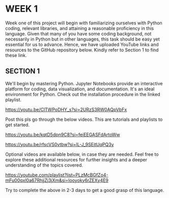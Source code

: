# WEEK 1
Week one of this project will begin with familiarizing ourselves with Python coding, relevant libraries, and attaining a reasonable proficiency in this language. Given that many of you have some coding background, not necessarily in Python but in other languages, this task should be easy yet essential for us to advance. Hence, we have uploaded YouTube links and resources to the GitHub repository below.  Kindly refer to Section 1 to find these link.


## SECTION 1

We'll begin by mastering Python. Jupyter Notebooks provide an interactive platform for coding, data visualization, and documentation. It's an ideal environment for 
Python. Check out the installation procedure in the linked playlist.

https://youtu.be/ClTWPoDHY_s?si=2URzS3RW0AQpVbFx

Post this pls go through the below videos. This are tutorials and playlists to get started.

https://youtu.be/kqtD5dpn9C8?si=feiEEGASFdArtoWw

https://youtu.be/rfscVS0vtbw?si=lL-J_9SEjtUqPQ3y

Optional videos are available below, in case they are needed. Feel free to explore these additional resources for further insights and a deeper understanding of
the topics covered.

https://youtube.com/playlist?list=PLzMcBGfZo4-mFu00qxl0a67RhjjZj3jXm&si=looyoky6rZEXy4E9 

Try to complete the above in 2-3 days to get a good grasp of this language.
